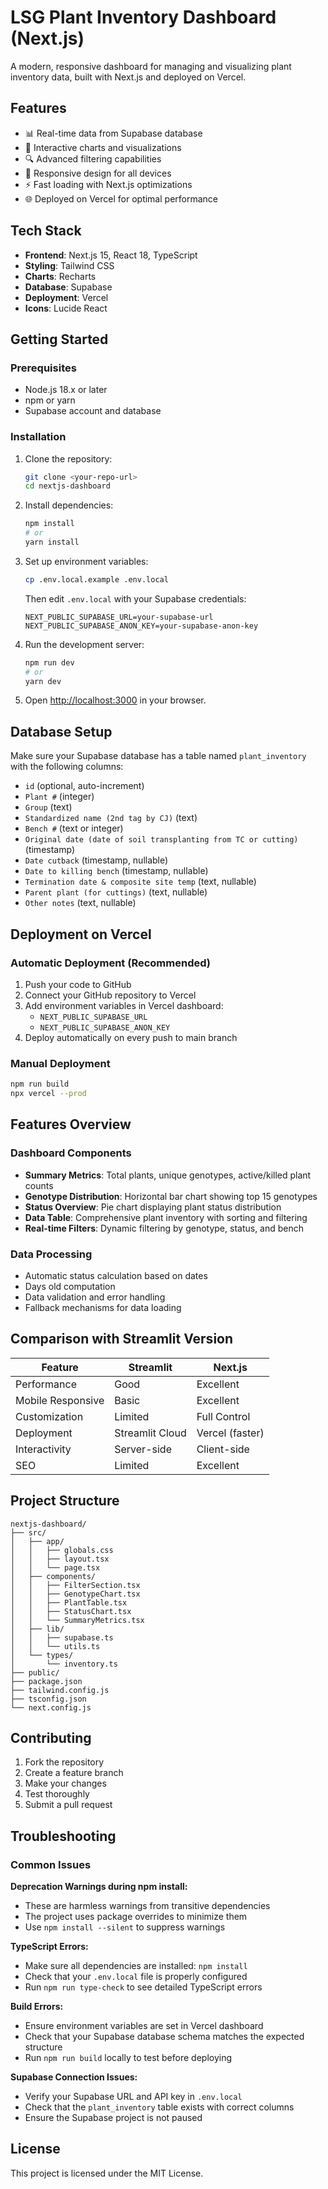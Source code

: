 # LSG Plant Inventory Dashboard (Next.js)

A modern, responsive dashboard for managing and visualizing plant inventory data, built with Next.js and deployed on Vercel.

## Features

- 📊 Real-time data from Supabase database
- 🎯 Interactive charts and visualizations
- 🔍 Advanced filtering capabilities
- 📱 Responsive design for all devices
- ⚡ Fast loading with Next.js optimizations
- 🌐 Deployed on Vercel for optimal performance

## Tech Stack

- **Frontend**: Next.js 15, React 18, TypeScript
- **Styling**: Tailwind CSS
- **Charts**: Recharts
- **Database**: Supabase
- **Deployment**: Vercel
- **Icons**: Lucide React

## Getting Started

### Prerequisites

- Node.js 18.x or later
- npm or yarn
- Supabase account and database

### Installation

1. Clone the repository:
   ```bash
   git clone <your-repo-url>
   cd nextjs-dashboard
   ```

2. Install dependencies:
   ```bash
   npm install
   # or
   yarn install
   ```

3. Set up environment variables:
   ```bash
   cp .env.local.example .env.local
   ```
   
   Then edit `.env.local` with your Supabase credentials:
   ```
   NEXT_PUBLIC_SUPABASE_URL=your-supabase-url
   NEXT_PUBLIC_SUPABASE_ANON_KEY=your-supabase-anon-key
   ```

4. Run the development server:
   ```bash
   npm run dev
   # or
   yarn dev
   ```

5. Open [http://localhost:3000](http://localhost:3000) in your browser.

## Database Setup

Make sure your Supabase database has a table named `plant_inventory` with the following columns:

- `id` (optional, auto-increment)
- `Plant #` (integer)
- `Group` (text)
- `Standardized name (2nd tag by CJ)` (text)
- `Bench #` (text or integer)
- `Original date (date of soil transplanting from TC or cutting)` (timestamp)
- `Date cutback` (timestamp, nullable)
- `Date to killing bench` (timestamp, nullable)
- `Termination date & composite site temp` (text, nullable)
- `Parent plant (for cuttings)` (text, nullable)
- `Other notes` (text, nullable)

## Deployment on Vercel

### Automatic Deployment (Recommended)

1. Push your code to GitHub
2. Connect your GitHub repository to Vercel
3. Add environment variables in Vercel dashboard:
   - `NEXT_PUBLIC_SUPABASE_URL`
   - `NEXT_PUBLIC_SUPABASE_ANON_KEY`
4. Deploy automatically on every push to main branch

### Manual Deployment

```bash
npm run build
npx vercel --prod
```

## Features Overview

### Dashboard Components

- **Summary Metrics**: Total plants, unique genotypes, active/killed plant counts
- **Genotype Distribution**: Horizontal bar chart showing top 15 genotypes
- **Status Overview**: Pie chart displaying plant status distribution
- **Data Table**: Comprehensive plant inventory with sorting and filtering
- **Real-time Filters**: Dynamic filtering by genotype, status, and bench

### Data Processing

- Automatic status calculation based on dates
- Days old computation
- Data validation and error handling
- Fallback mechanisms for data loading

## Comparison with Streamlit Version

| Feature | Streamlit | Next.js |
|---------|-----------|---------|
| Performance | Good | Excellent |
| Mobile Responsive | Basic | Excellent |
| Customization | Limited | Full Control |
| Deployment | Streamlit Cloud | Vercel (faster) |
| Interactivity | Server-side | Client-side |
| SEO | Limited | Excellent |

## Project Structure

```
nextjs-dashboard/
├── src/
│   ├── app/
│   │   ├── globals.css
│   │   ├── layout.tsx
│   │   └── page.tsx
│   ├── components/
│   │   ├── FilterSection.tsx
│   │   ├── GenotypeChart.tsx
│   │   ├── PlantTable.tsx
│   │   ├── StatusChart.tsx
│   │   └── SummaryMetrics.tsx
│   ├── lib/
│   │   ├── supabase.ts
│   │   └── utils.ts
│   └── types/
│       └── inventory.ts
├── public/
├── package.json
├── tailwind.config.js
├── tsconfig.json
└── next.config.js
```

## Contributing

1. Fork the repository
2. Create a feature branch
3. Make your changes
4. Test thoroughly
5. Submit a pull request

## Troubleshooting

### Common Issues

**Deprecation Warnings during npm install:**
- These are harmless warnings from transitive dependencies
- The project uses package overrides to minimize them
- Use `npm install --silent` to suppress warnings

**TypeScript Errors:**
- Make sure all dependencies are installed: `npm install`
- Check that your `.env.local` file is properly configured
- Run `npm run type-check` to see detailed TypeScript errors

**Build Errors:**
- Ensure environment variables are set in Vercel dashboard
- Check that your Supabase database schema matches the expected structure
- Run `npm run build` locally to test before deploying

**Supabase Connection Issues:**
- Verify your Supabase URL and API key in `.env.local`
- Check that the `plant_inventory` table exists with correct columns
- Ensure the Supabase project is not paused

## License

This project is licensed under the MIT License.
